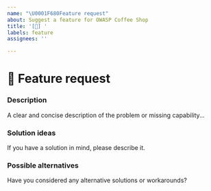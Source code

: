 ```yaml
---
name: "\U0001F680Feature request"
about: Suggest a feature for OWASP Coffee Shop
title: '[🚀] '
labels: feature
assignees: ''

---
```


<!--🔅🔅🔅🔅🔅🔅🔅🔅🔅🔅🔅🔅🔅🔅🔅🔅🔅🔅🔅🔅🔅🔅🔅🔅🔅🔅🔅🔅🔅🔅🔅

To expedite issue processing please search open and closed issues before submitting a new one.
Existing issues often contain information about workarounds, resolution, or progress updates.

🔅🔅🔅🔅🔅🔅🔅🔅🔅🔅🔅🔅🔅🔅🔅🔅🔅🔅🔅🔅🔅🔅🔅🔅🔅🔅🔅🔅🔅🔅🔅🔅🔅-->

# :rocket: Feature request

### Description

<!-- ✍️--> A clear and concise description of the problem or missing capability...


### Solution ideas

<!-- ✍️--> If you have a solution in mind, please describe it.


### Possible alternatives

<!-- ✍️--> Have you considered any alternative solutions or workarounds?